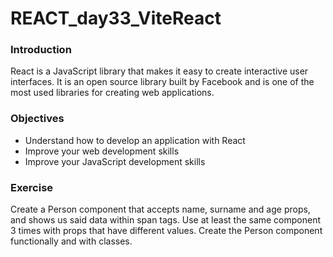 # REACT_day33_ViteReact

### Introduction

React is a JavaScript library that makes it easy to create interactive user interfaces. It is an open source library built by Facebook and is one of the most used libraries for creating web applications.

### Objectives
- Understand how to develop an application with React
- Improve your web development skills
- Improve your JavaScript development skills

### Exercise 

Create a Person component that accepts name, surname and age props, and shows us said data within span tags.
Use at least the same component 3 times with props that have different values.
Create the Person component functionally and with classes.

